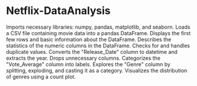 # Netflix-DataAnalysis
Imports necessary libraries: numpy, pandas, matplotlib, and seaborn.
Loads a CSV file containing movie data into a pandas DataFrame.
Displays the first few rows and basic information about the DataFrame.
Describes the statistics of the numeric columns in the DataFrame.
Checks for and handles duplicate values.
Converts the "Release_Date" column to datetime and extracts the year.
Drops unnecessary columns.
Categorizes the "Vote_Average" column into labels.
Explores the "Genre" column by splitting, exploding, and casting it as a category.
Visualizes the distribution of genres using a count plot.
